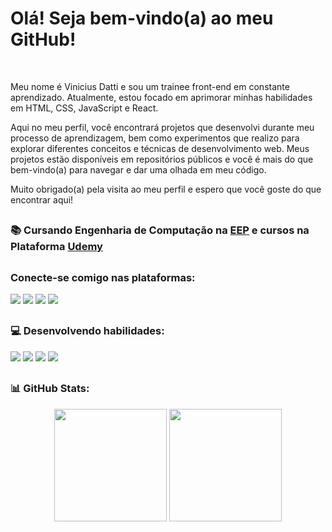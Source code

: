 <p>
  <h1>Olá! Seja bem-vindo(a) ao meu GitHub!</h1> <br>
 

Meu nome é Vinicius Datti e sou um trainee front-end em constante aprendizado. Atualmente, estou focado em aprimorar minhas habilidades em HTML, CSS, JavaScript e React.

Aqui no meu perfil, você encontrará projetos que desenvolvi durante meu processo de aprendizagem, bem como experimentos que realizo para explorar diferentes conceitos e técnicas de desenvolvimento web. Meus projetos estão disponíveis em repositórios públicos e você é mais do que bem-vindo(a) para navegar e dar uma olhada em meu código.

Muito obrigado(a) pela visita ao meu perfil e espero que você goste do que encontrar aqui!
 
</p>

##

<h3>📚 Cursando Engenharia de Computação na <a href="https://www.eep.br/">EEP</a> e cursos na Plataforma <a href="https://www.udemy.com/">Udemy</a> 
  
  
 
  ##
  
<h3>Conecte-se comigo nas plataformas:</h3>

  <img src="https://img.shields.io/badge/EMail-D14836?style=for-the-badge&logo=gmail&logoColor=white"></a>
  <img src="https://img.shields.io/badge/LinkedIn-0077B5?style=for-the-badge&logo=linkedin&logoColor=white"></a>
  <img src="https://img.shields.io/badge/Instagram-E4405F?style=for-the-badge&logo=instagram&logoColor=white"></a>
  <img src="https://img.shields.io/badge/Discord-7289DA?style=for-the-badge&logo=discord&logoColor=white"></a>


##

<h3>💻 Desenvolvendo habilidades:</h3>
<div style="display: inline_block">
  <img src="https://img.shields.io/badge/HTML5-E34F26?style=for-the-badge&logo=html5&logoColor=white">
  <img src="https://img.shields.io/badge/CSS3-1572B6?style=for-the-badge&logo=css3&logoColor=white">
  <img src="https://img.shields.io/badge/JavaScript-F7DF1E?style=for-the-badge&logo=javascript&logoColor=black">
  <img src="https://img.shields.io/badge/React-20232A?style=for-the-badge&logo=react&logoColor=61DAFB">

</div>
 
##
<h3>📊 GitHub Stats:</h3>
<div align="center">
  <img height="180em" src="https://github-readme-stats.vercel.app/api?username=viniciusdatti&theme=blue-green">
  <img height="180em" src="https://github-readme-stats.vercel.app/api/top-langs/?username=viniciusdatti&theme=blue-green">
</div>


